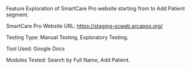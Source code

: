 Feature Exploration of SmartCare Pro website starting from to Add Patient segment. 

SmartCare Pro Website URL: https://staging-scweb.arcapps.org/

Testing Type: Manual Testing, Exploratory Testing.

Tool Used: Google Docs

Modules Tested: Search by Full Name, Add Patient.
